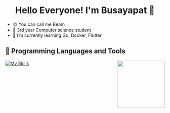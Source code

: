 <h1 align="center"> Hello Everyone! I'm Busayapat 👋</h1>

- 🌞 You can call me Beam
- 🐧 3rd year Computer science student
- 🌱 I’m currently learning Go, Docker, Flutter

## 💾 Programming Languages and Tools
<img src="https://github-readme-stats.vercel.app/api/top-langs?username=tdysq03&layout=compact&hide_border=true&theme=gotham" height="150" align="right"/>

[![My Skills](https://skillicons.dev/icons?i=java,cs,python,js,html,css,php,mysql,figma,ps,ai,sketchup&perline=4)](https://skillicons.dev)

